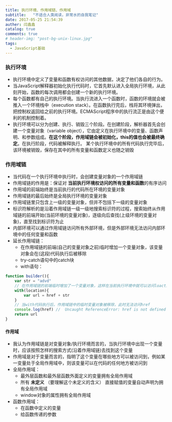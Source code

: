 ```yaml
---
title: 执行环境、作用域链、作用域
subtitle:   "不适合人类阅读，非常水的自我笔记"
date: 2017-05-25 21:54:39
auther: 闫鑫鑫
catalog: true
comments: true
# header-img: "post-bg-unix-linux.jpg"
tags:
  - JavaScript基础
---
```


### 执行环境

* 执行环境中定义了变量和函数有权访问的其他数据，决定了他们各自的行为。
* 当JavaScript解释器初始化执行代码时，它首先默认进入全局执行环境，从此刻开始，函数的每次调用都会创建一个新的执行环境。 
* 每个函数都有自己的执行环境。当执行流进入一个函数时，函数的环境就会被推入一个环境栈中（execution stack）。在函数执行完后，栈将其环境弹出，把控制权返回给之前的执行环境。ECMAScript程序中的执行流正是由这个便利的机制控制着。 
* 执行环境可以分为创建、执行、销毁三个阶段。在创建阶段，解析器首先会创建一个变量对象（variable object），它由定义在执行环境中的变量、函数声明、和参数组成。**在这个阶段，作用域链会被初始化，this的值也会被最终确定**。在执行阶段，代码被解释执行。 某个执行环境中的所有代码执行完毕后，该环境被销毁，保存在其中的所有变量和函数定义也随之销毁

### 作用域链

* 当代码在一个执行环境中执行时，会创建变量对象的一个作用域链
* 作用域链的作用是：保证对 **当前执行环境权访问的所有变量和函数**的有序访问
* 作用域的前端始终是当前执行的代码所在环境的变量对象
* 作用域链的最后始终是全局执行环境的变量对象
* 作用域链里只包含上一级的变量对象，但并不包括下一级的变量对象
* 标识符解析的是沿着作用域链一级一级地搜索标识符的过程，搜索始终从作用域链的前端开始(当前环境的变量对象)，逐级向后查找(上级环境的变量对象)，直至找到标识符为止
* 内部环境可以通过作用域链访问所有外部环境，但是外部环境无法访问内部环境中的任何变量和函数
* 延长作用域链：
    * 在作用域链的前端(自己的变量对象之前)临时增加一个变量对象，该变量对象会在(这段)代码执行后被移除
    * try-catch语句中的catch块
    * with语句：


```JavaScript
function builder(){
    var str = "advd"
    // 在作用域链的前端临时增加了一个变量对象，这样在当前执行环境中就可以访问loaction的属性和方法了
    with(location){
        var url = href + str
    }
    // 当with代码执行后，作用域链中的临时变量对象被移除，此时无法访问href
    console.log(href) //  Uncaught ReferenceError: href is not defined
    return url
}
```

#### 作用域

* 我认为作用域链是对变量对象/执行环境而言的，当执行环境中出现一个变量时，应该按照怎样的搜索方式(沿着作用域链)去找到这个变量
* 作用域是对于变量而言的，指明了这个变量在哪些地方可以被访问到，例如某一变量处于全局作用域中，则该变量可以在代码的任何地方被访问到
* 全局作用域：
    * 最外层函数和最外层函数外面定义的变量拥有全局作用域
    * 所有 **未定义** （要理解这个未定义的含义） 直接赋值的变量自动声明为拥有全局作用域
    * window对象的属性拥有全局作用域
* 函数作用域：
    * 在函数中定义的变量
    * 给函数传递的参数